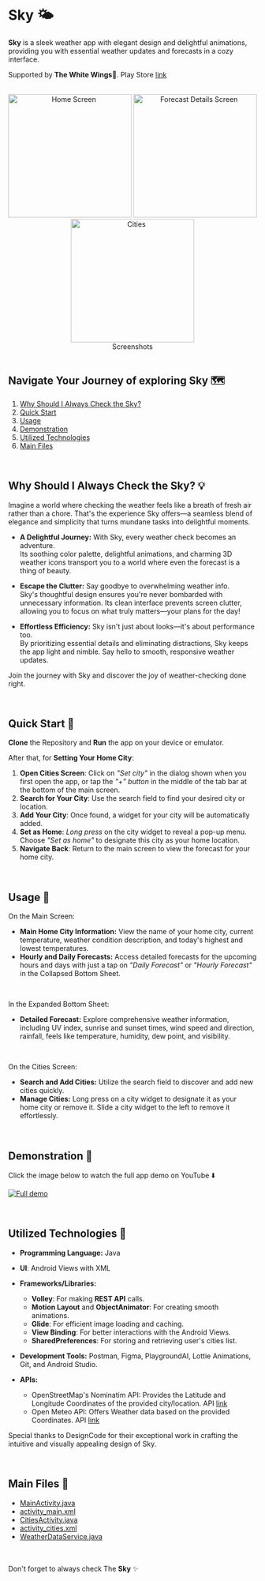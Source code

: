 # Sky 🌤️

**Sky** is a sleek weather app with elegant design and delightful animations, providing you with essential weather updates and forecasts in a cozy interface.

Supported by **The White Wings**🪽. Play Store [link](https://play.google.com/store/apps/dev?id=6456450686494659010)

<br>

<div align="center">
  <img src="https://github.com/user-attachments/assets/fabdbd35-38c3-4bce-a14c-64309fb93c2f" alt="Home Screen" width="250"/>
  <img src="https://github.com/user-attachments/assets/44a1132b-1429-478d-86fc-124570bfa4f6" alt="Forecast Details Screen" width="250"/>
  <img src="https://github.com/user-attachments/assets/5a33a921-c3a6-4554-8c18-5b58f55f3d2df" alt="Cities" width="250"/>
</div>

<div align="center">
  Screenshots
</div>

<br>

## Navigate Your Journey of exploring Sky 🗺️
 1. [Why Should I Always Check the Sky?](#why-should-i-always-check-the-sky-)
 2. [Quick Start](#quick-start-)
 3. [Usage](#usage-)
 4. [Demonstration](#demonstration-)
 5. [Utilized Technologies](#utilized-technologies-)
 6. [Main Files](#main-files-)

<br>

## Why Should I Always Check the Sky? 💡
Imagine a world where checking the weather feels like a breath of fresh air rather than a chore. That's the experience Sky offers—a seamless blend of elegance and simplicity that turns mundane tasks into delightful moments.

 - **A Delightful Journey:** With Sky, every weather check becomes an adventure.<br>
Its soothing color palette, delightful animations, and charming 3D weather icons transport you to a world where even the forecast is a thing of beauty.

 - **Escape the Clutter:** Say goodbye to overwhelming weather info.<br>
Sky's thoughtful design ensures you're never bombarded with unnecessary information. Its clean interface prevents screen clutter, allowing you to focus on what truly matters—your plans for the day!

 - **Effortless Efficiency:** Sky isn't just about looks—it's about performance too.<br>
By prioritizing essential details and eliminating distractions, Sky keeps the app light and nimble. Say hello to smooth, responsive weather updates.

Join the journey with Sky and discover the joy of weather-checking done right.

<br>

## Quick Start 🚀
**Clone** the Repository and **Run** the app on your device or emulator.

After that, for **Setting Your Home City**:
 1. **Open Cities Screen**: Click on *"Set city"* in the dialog shown when you first open the app, or tap the *"+" button* in the middle of the tab bar at the bottom of the main screen.
 2. **Search for Your City**: Use the search field to find your desired city or location.
 3. **Add Your City**: Once found, a widget for your city will be automatically added.
 4. **Set as Home**: *Long press* on the city widget to reveal a pop-up menu. Choose *"Set as home"* to designate this city as your home location.
 5. **Navigate Back**: Return to the main screen to view the forecast for your home city.

<br>

## Usage 📱
On the Main Screen:
 - **Main Home City Information:** View the name of your home city, current temperature, weather condition description, and today's highest and lowest temperatures.
 - **Hourly and Daily Forecasts:** Access detailed forecasts for the upcoming hours and days with just a tap on *"Daily Forecast"* or *"Hourly Forecast"* in the Collapsed Bottom Sheet.

<br>

In the Expanded Bottom Sheet:
 - **Detailed Forecast:** Explore comprehensive weather information, including UV index, sunrise and sunset times, wind speed and direction, rainfall, feels like temperature, humidity, dew point, and visibility.

<br>

On the Cities Screen:
 - **Search and Add Cities:** Utilize the search field to discover and add new cities quickly.
 - **Manage Cities:** Long press on a city widget to designate it as your home city or remove it. Slide a city widget to the left to remove it effortlessly.

<br>

## Demonstration 📸
Click the image below to watch the full app demo on YouTube ⬇️

[![Full demo](https://github.com/TheMaestroCo/Sky/assets/75887565/bcdce771-8ded-464f-9fe7-fb72c2b63f94)](https://www.youtube.com/watch?v=knCZisHvEII)

<br>

## Utilized Technologies 🔧
 - **Programming Language:** Java

 - **UI**: Android Views with XML

 - **Frameworks/Libraries:**
   - **Volley**: For making **REST API** calls.
   - **Motion Layout** and **ObjectAnimator**: For creating smooth animations.
   - **Glide**: For efficient image loading and caching.
   - **View Binding**: For better interactions with the Android Views.
   - **SharedPreferences**: For storing and retrieving user's cities list.

 - **Development Tools:** Postman, Figma, PlaygroundAI, Lottie Animations, Git, and Android Studio.

 - **APIs:**
   - OpenStreetMap's Nominatim API: Provides the Latitude and Longitude Coordinates of the provided city/location. API [link](https://nominatim.org/release-docs/develop/api/Overview/)
   - Open Meteo API: Offers Weather data based on the provided Coordinates. API [link](https://open-meteo.com/)

Special thanks to DesignCode for their exceptional work in crafting the intuitive and visually appealing design of Sky.

<br>

## Main Files 📁
 - [MainActivity.java](app/src/main/java/com/thewhitewings/sky/MainActivity.java)
 - [activity_main.xml](app/src/main/res/layout/activity_main.xml)
 - [CitiesActivity.java](app/src/main/java/com/thewhitewings/sky/CitiesActivity.java)
 - [activity_cities.xml](app/src/main/res/layout/activity_cities.xml)
 - [WeatherDataService.java](app/src/main/java/com/thewhitewings/sky/WeatherDataService.java)

<br></br>
Don't forget to always check The **Sky** ✨
